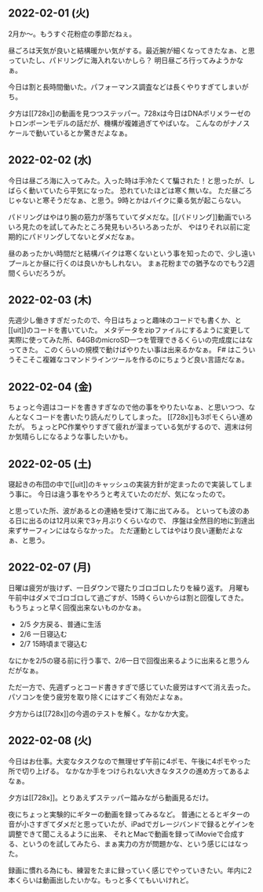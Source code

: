 ## 2022-02-01 (火)

2月か〜。もうすぐ花粉症の季節だねぇ。

昼ごろは天気が良いと結構暖かい気がする。最近腕が細くなってきたなぁ、と思っていたし、パドリングに海入れないかしら？
明日昼ごろ行ってみようかなぁ。

今日は割と長時間働いた。パフォーマンス調査などは長くやりすぎてしまいがち。

夕方は[[728x]]の動画を見つつステッパー。728xは今日はDNAポリメラーゼのトロンボーンモデルの話だが、機構が複雑過ぎてやばいな。
こんなのがナノスケールで動いているとか驚きだよなぁ。

## 2022-02-02 (水)

今日は昼ごろ海に入ってみた。入った時は手冷たくて騙された！と思ったが、しばらく動いていたら平気になった。
恐れていたほどは寒く無いな。
ただ昼ごろじゃないと寒そうだなぁ、と思う。9時とかはバイクに乗る気が起こらない。

パドリングはやはり腕の筋力が落ちていてダメだな。[[パドリング]]動画でいろいろ見たのを試してみたところ発見もいろいろあったが、
やはりそれ以前に定期的にパドリングしてないとダメだなぁ。

昼のあったかい時間だと結構バイクは寒くないという事を知ったので、少し遠いプールとか昼に行くのは良いかもしれない。
まぁ花粉までの猶予なのでもう2週間くらいだろうが。

## 2022-02-03 (木)

先週少し働きすぎだったので、今日はちょっと趣味のコードでも書くか、と[[uit]]のコードを書いていた。
メタデータをzipファイルにするように変更して実際に使ってみた所、64GBのmicroSD一つを管理できるくらいの完成度にはなってきた。
このくらいの規模で動けばやりたい事は出来るかなぁ。
F# はこういうそこそこ複雑なコマンドラインツールを作るのにちょうど良い言語だなぁ。

## 2022-02-04 (金)

ちょっと今週はコードを書きすぎなので他の事をやりたいなぁ、と思いつつ、なんとなくコードを書いたり読んだりしてしまった。
[[728x]]も3ポモくらい進めたが。
ちょっとPC作業やりすぎて疲れが溜まっている気がするので、週末は何か気晴らしになるような事したいかも。

## 2022-02-05 (土)

寝起きの布団の中で[[uit]]のキャッシュの実装方針が定まったので実装してしまう事に。
今日は違う事をやろうと考えていたのだが、気になったので。

と思っていた所、波があるとの連絡を受けて海に出てみる。
といっても波のある日に出るのは12月以来で3ヶ月ぶりくらいなので、
序盤は全然目的地に到達出来ずサーフィンにはならなかった。
ただ運動としてはやはり良い運動だよなぁ、と思う。

## 2022-02-07 (月)

日曜は疲労が抜けず、一日ダウンで寝たりゴロゴロしたりを繰り返す。
月曜も午前中はダメでゴロゴロして過ごすが、15時くらいからは割と回復してきた。
もうちょっと早く回復出来ないものかなぁ。

- 2/5 夕方戻る、普通に生活
- 2/6 一日寝込む
- 2/7 15時頃まで寝込む

なにかを2/5の寝る前に行う事で、2/6一日で回復出来るように出来ると思うんだがなぁ。

ただ一方で、先週ずっとコード書きすぎで感じていた疲労はすべて消え去った。
パソコンを使う疲労を取り除くにはすごく有効だよなぁ。

夕方からは[[728x]]の今週のテストを解く。なかなか大変。

## 2022-02-08 (火)

今日はお仕事。大変なタスクなので無理せず午前に4ポモ、午後に4ポモやった所で切り上げる。
なかなか手をつけられない大きなタスクの進め方ってあるよなぁ。

夕方は[[728x]]。とりあえずステッパー踏みながら動画見るだけ。

夜にちょっと実験的にギターの動画を録ってみるなど。
普通にとるとギターの音が小さすぎてダメだと思っていたが、iPadでガレージバンドで録るとゲインを調整できて聞こえるように出来、
それとMacで動画を録ってiMovieで合成する、というのを試してみたら、まぁ実力の方が問題かな、という感じにはなった。

録画に慣れる為にも、練習をたまに録っていく感じでやっていきたい。年内に2本くらいは動画出したいかな。もっと多くてもいいけれど。